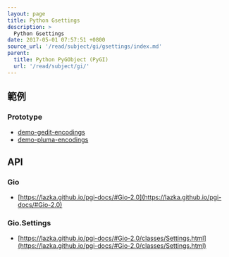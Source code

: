 ```yaml
---
layout: page
title: Python Gsettings
description: >
  Python Gsettings
date: 2017-05-01 07:57:51 +0800
source_url: '/read/subject/gi/gsettings/index.md'
parent:
  title: Python PyGObject (PyGI)
  url: '/read/subject/gi/'
---
```



## 範例

### Prototype

* [demo-gedit-encodings](https://github.com/foreachsam/book-lang-python/blob/gh-pages/example/subject/gi/gsettings/prototype/demo-gedit-encodings/)
* [demo-pluma-encodings](https://github.com/foreachsam/book-lang-python/blob/gh-pages/example/subject/gi/gsettings/prototype/demo-pluma-encodings/)



## API

### Gio

* [https://lazka.github.io/pgi-docs/#Gio-2.0](https://lazka.github.io/pgi-docs/#Gio-2.0)

### Gio.Settings

* [https://lazka.github.io/pgi-docs/#Gio-2.0/classes/Settings.html](https://lazka.github.io/pgi-docs/#Gio-2.0/classes/Settings.html)
